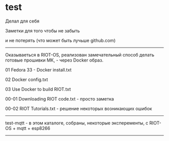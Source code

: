 # test

Делал для себя

Заметки для того чтобы не забыть

и не потерять (что может быть лучьше github.com)

**********************************************************************************************************
Оказываеться в RIOT-OS, реализован замечательный способ делать готовые прошивки МК, - через Docker образ.

01 Fedora 33 - Docker install.txt

02 Docker config.txt

03 Use Docker to build RIOT.txt


00-01 Downloading RIOT code.txt - просто заметка

00-02 RIOT Tutorials.txt        - решение некоторых возникающих ошибок

**********************************************************************************************************

test-mqtt - в этом каталоге, собраны, некоторые эксперементы, с RIOT-OS + mqtt + esp8266 

**********************************************************************************************************
